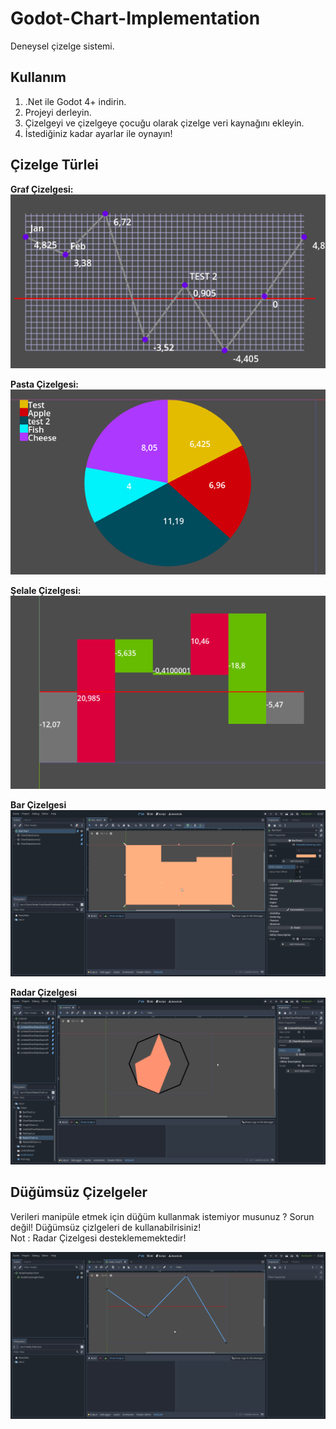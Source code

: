 # Godot-Chart-Implementation
Deneysel çizelge sistemi.

## Kullanım
1. .Net ile Godot 4+ indirin.<br/>
2. Projeyi derleyin. <br/>
3. Çizelgeyi ve çizelgeye çocuğu olarak çizelge veri kaynağını ekleyin. <br/>
4. İstediğiniz kadar ayarlar ile oynayın! <br/>

## Çizelge Türlei
**Graf Çizelgesi:** <br/>
![](Pictures/GraphChart.PNG) <br/>

**Pasta Çizelgesi:** <br/>
![](Pictures/PieChart.PNG) <br/>

**Şelale Çizelgesi:** <br/>
![](Pictures/WaterfallChart.PNG)

**Bar Çizelgesi** <br/>
![](Pictures/BarChart.gif)

**Radar Çizelgesi** <br/>
![](Pictures/RadarChart.gif)

## Düğümsüz Çizelgeler

Verileri manipüle etmek için düğüm kullanmak istemiyor musunuz ? Sorun değil! Düğümsüz çizlgeleri de kullanabilrisiniz! <br/>
Not : Radar Çizelgesi desteklememektedir!

![](Pictures/NodeFreeChart.gif)